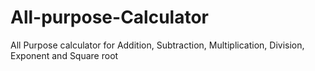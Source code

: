 # All-purpose-Calculator
All Purpose calculator for Addition, Subtraction, Multiplication, Division, Exponent and Square root

